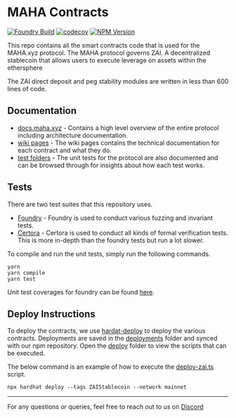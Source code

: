 # MAHA Contracts

[![Foundry Build](https://github.com/mahaxyz/contracts/actions/workflows/foundry.yml/badge.svg)](https://github.com/mahaxyz/contracts/actions/workflows/foundry.yml)
[![codecov](https://codecov.io/github/mahaxyz/contracts/graph/badge.svg?token=1F8SF7LANW)](https://codecov.io/github/mahaxyz/contracts)
[![NPM Version](https://img.shields.io/npm/v/%40zerolendxyz%2Fone)](https://www.npmjs.com/package/@mahaxyz/contracts)

This repo contains all the smart contracts code that is used for the MAHA.xyz protocol. The MAHA protocol governs ZAI. A decentralized stablecoin that allows users to execute leverage on assets within the ethersphere

The ZAI direct deposit and peg stability modules are written in less than 600 lines of code.

## Documentation

- [docs.maha.xyz](https://docs.maha.xyz/) - Contains a high level overview of the entire protocol including architecture documentation.
- [wiki pages](https://github.com/mahaxyz/contracts/wiki) - The wiki pages contains the technical documentation for each contract and what they do.
- [test folders](./test) - The unit tests for the protocol are also documented and can be browsed through for insights about how each test works.

## Tests

There are two test suites that this repository uses.

- [Foundry](./test/forge) - Foundry is used to conduct various fuzzing and invariant tests.
- [Certora](./test/certora) - Certora is used to conduct all kinds of formal verification tests. This is more in-depth than the foundry tests but run a lot slower.

To compile and run the unit tests, simply run the following commands.

```
yarn
yarn compile
yarn test
```

Unit test coverages for foundry can be found [here](https://mahaxyz.github.io/contracts/).

## Deploy Instructions

To deploy the contracts, we use [hardat-deploy](https://github.com/wighawag/hardhat-deploy) to deploy the various contracts. Deployments are saved in the [deployments](./deployments/) folder and synced with our npm repository. Open the [deploy](./deploy/) folder to view the scripts that can be executed.

The below command is an example of how to execute the [deploy-zai.ts](./deploy/deploy-zai.ts) script.

```
npx hardhat deploy --tags ZAIStablecoin --network mainnet
```

---

For any questions or queries, feel free to reach out to us on [Discord](https://discord.gg/mahadao)
